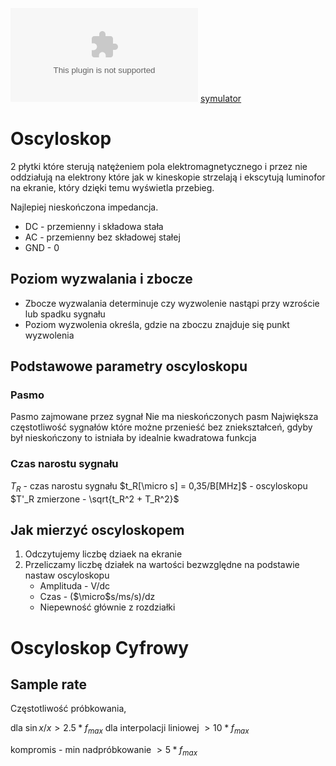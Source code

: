 ![scope_146](/Notatki/Semestr%201/Miernictwo%20w%20informatyce%20i%20telekomunikacji/Wyk%C5%82ady/Wyk%C5%82ad%2010/scope_146.exe)
[symulator](https://www.zeitnitz.eu/scope_en)

# Oscyloskop

2 płytki które sterują natężeniem pola elektromagnetycznego i przez nie oddziałują na elektrony które jak w kineskopie strzelają i ekscytują luminofor na ekranie, który dzięki temu wyświetla przebieg.

Najlepiej nieskończona impedancja.

- DC - przemienny i składowa stała
- AC - przemienny bez składowej stałej
- GND - 0

## Poziom wyzwalania i zbocze

- Zbocze wyzwalania determinuje czy wyzwolenie nastąpi przy wzroście lub spadku sygnału
- Poziom wyzwolenia określa, gdzie na zboczu znajduje się punkt wyzwolenia

## Podstawowe parametry oscyloskopu

### Pasmo
Pasmo zajmowane przez sygnał
Nie ma nieskończonych pasm
Największa częstotliwość sygnałów które możne przenieść bez zniekształceń, gdyby był nieskończony to istniała by idealnie kwadratowa funkcja

### Czas narostu sygnału
   $T_R$ - czas narostu sygnału
   $t_R[\micro s] = 0,35/B[MHz]$ - oscyloskopu
   $T'_R zmierzone - \sqrt{t_R^2 + T_R^2}$

## Jak mierzyć oscyloskopem

1. Odczytujemy liczbę dziaek na ekranie
2. Przeliczamy liczbę działek na wartości bezwzględne na podstawie nastaw oscyloskopu
   - Amplituda - V/dc
   - Czas - ($\micro$s/ms/s)/dz
   - Niepewność głównie z rozdziałki

# Oscyloskop Cyfrowy

## Sample rate

Częstotliwość próbkowania, 

dla $\sin{x}/x >2.5*f_{max}$
dla interpolacji liniowej $>10*f_{max}$

kompromis - min nadpróbkowanie $>5*f_{max}$
